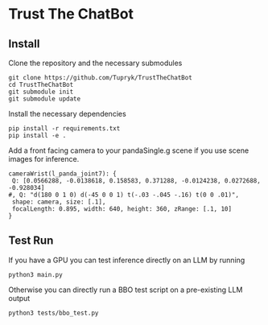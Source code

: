 # Trust The ChatBot

## Install
Clone the repository and the necessary submodules
```
git clone https://github.com/Tupryk/TrustTheChatBot
cd TrustTheChatBot
git submodule init
git submodule update
```
Install the necessary dependencies
```
pip install -r requirements.txt
pip install -e .
```
Add a front facing camera to your pandaSingle.g scene if you use scene images for inference.
```
cameraWrist(l_panda_joint7): {
 Q: [0.0566288, -0.0138618, 0.158583, 0.371288, -0.0124238, 0.0272688, -0.928034]
#, Q: "d(180 0 1 0) d(-45 0 0 1) t(-.03 -.045 -.16) t(0 0 .01)",
 shape: camera, size: [.1],
 focalLength: 0.895, width: 640, height: 360, zRange: [.1, 10]
}
```

## Test Run
If you have a GPU you can test inference directly on an LLM by running
```
python3 main.py
```
Otherwise you can directly run a BBO test script on a pre-existing LLM output
```
python3 tests/bbo_test.py
```
